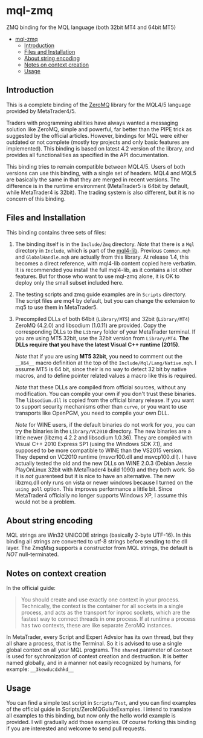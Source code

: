 # mql-zmq

ZMQ binding for the MQL language (both 32bit MT4 and 64bit MT5)

- [mql-zmq](#mql-zmq)
  - [Introduction](#introduction)
  - [Files and Installation](#files-and-installation)
  - [About string encoding](#about-string-encoding)
  - [Notes on context creation](#notes-on-context-creation)
  - [Usage](#usage)

## Introduction

This is a complete binding of the [ZeroMQ](http://zeromq.org/) library
for the MQL4/5 language provided by MetaTrader4/5.

Traders with programming abilities have always wanted a messaging solution like
ZeroMQ, simple and powerful, far better than the PIPE trick as suggested by the
official articles. However, bindings for MQL were either outdated or not
complete (mostly toy projects and only basic features are implemented). This
binding is based on latest 4.2 version of the library, and provides all
functionalities as specified in the API documentation.

This binding tries to remain compatible between MQL4/5. Users of both versions
can use this binding, with a single set of headers. MQL4 and MQL5 are basically
the same in that they are merged in recent versions. The difference is in the
runtime environment (MetaTrader5 is 64bit by default, while MetaTrader4 is
32bit). The trading system is also different, but it is no concern of this
binding.

## Files and Installation

This binding contains three sets of files:

1. The binding itself is in the `Include/Zmq` directory. *Note* that there is a
   `Mql` directory in `Include`, which is part of
   the [mql4-lib](https://github.com/dingmaotu/mql4-lib). Previous `Common.mqh`
   and `GlobalHandle.mqh` are actually from this library. At release 1.4, this
   becomes a direct reference, with mql4-lib content copied here verbatim. It is
   recommended you install the full mql4-lib, as it contains a lot other
   features. But for those who want to use mql-zmq alone, it is OK to deploy
   only the small subset included here.

2. The testing scripts and zmq guide examples are in `Scripts` directory. The
   script files are mq4 by default, but you can change the extension to mq5 to
   use them in MetaTrader5.

3. Precompiled DLLs of both 64bit (`Library/MT5`) and 32bit (`Library/MT4`)
   ZeroMQ (4.2.0) and libsodium (1.0.11) are provided. Copy the corresponding
   DLLs to the `Library` folder of your MetaTrader terminal. If you are using
   MT5 32bit, use the 32bit version from `Library/MT4`. **The DLLs require that
   you have the latest Visual C++ runtime (2015)**.

   *Note* that if you are using **MT5 32bit**, you need to comment out the
   `__X64__` macro definition at the top of the `Include/Mql/Lang/Native.mqh`. I
   assume MT5 is 64 bit, since their is no way to detect 32 bit by native
   macros, and to define pointer related values a macro like this is required.
   
   *Note* that these DLLs are compiled from official sources, without any
   modification. You can compile your own if you don't trust these binaries. The
   `libsodium.dll` is copied from the official binary release. If you want to
   support security mechanisms other than `curve`, or you want to use transports
   like OpenPGM, you need to compile your own DLL.
   
   *Note* for WINE users, if the default binaries do not work for you, you can
   try the binaries in the `Library/VC2010` directory. The new binaries are a
   little newer (libzmq 4.2.2 and libsodium 1.0.36). They are compiled with
   Visual C++ 2010 Express SP1 (using the Windows SDK 7.1), and supposed to be
   more compatible to WINE than the VS2015 version. They depend on VC2010
   runtime (msvcr100.dll and msvcp100.dll). I have actually tested the old and
   the new DLLs on WINE 2.0.3 (Debian Jessie PlayOnLinux 32bit with MetaTrader4
   build 1090) and they both work. So it is *not* guarenteed but it is nice to
   have an alternative. The new libzmq.dll only runs on vista or newer windows
   because I turned on the `using poll` option. This improves performance a
   little bit. Since MetaTrader4 officially no longer supports Windows XP, I
   assume this would not be a problem.

## About string encoding

MQL strings are Win32 UNICODE strings (basically 2-byte UTF-16). In this binding
all strings are converted to utf-8 strings before sending to the dll layer. The
ZmqMsg supports a constructor from MQL strings, the default is _NOT_
null-terminated.

## Notes on context creation

In the official guide:

> You should create and use exactly one context in your process. Technically,
> the context is the container for all sockets in a single process, and acts as
> the transport for inproc sockets, which are the fastest way to connect threads
> in one process. If at runtime a process has two contexts, these are like
> separate ZeroMQ instances.

In MetaTrader, every Script and Expert Advsior has its own thread, but they all
share a process, that is the Terminal. So it is advised to use a single global
context on all your MQL programs. The `shared` parameter of `Context` is used
for sychronization of context creation and destruction. It is better named
globally, and in a manner not easily recognized by humans, for example:
`__3kewducdxhkd__`

## Usage

You can find a simple test script in `Scripts/Test`, and you can find examples
of the official guide in Scripts/ZeroMQGuideExamples. I intend to translate all
examples to this binding, but now only the hello world example is provided. I
will gradually add those examples. Of course forking this binding if you are
interested and welcome to send pull requests.